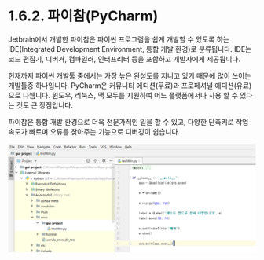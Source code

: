 # 1.6.2. 	파이참\(PyCharm\)


  
Jetbrain에서 개발한 파이참은 파이썬 프로그램을 쉽게 개발할 수 있도록 하는 IDE\(Integrated Development Environment, 통합 개발 환경\)로 분류됩니다. IDE는 코드 편집기, 디버거, 컴파일러, 인터프리터 등을 포함하고 개발자에게 제공됩니다.

현재까지 파이썬 개발툴 중에서는 가장 높은 완성도를 지니고 있기 때문에 많이 쓰이는 개발툴중 하나입니다. PyCharm은 커뮤니티 에디션\(무료\)과 프로페셔널 에디션\(유료\)으로 나뉍니다. 윈도우, 리눅스, 맥 모두를 지원하여 어느 플랫폼에서나 사용 할 수 있다는 것도 큰 장점입니다.

파이참은 통합 개발 환경으로 더욱 전문가적인 일을 할 수 있고, 다양한 단축키로 작업 속도가 빠르며 오류를 찾아주는 기능으로 디버깅이 쉽습니다.

![](../../.gitbook/assets/1612.png)

